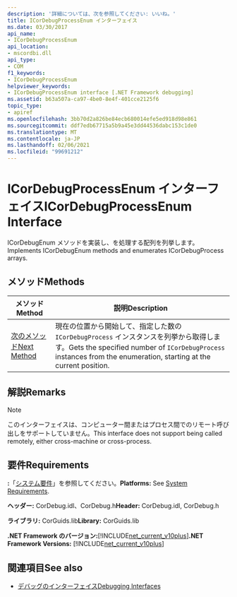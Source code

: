 ```yaml
---
description: '詳細については、次を参照してください: いいね。'
title: ICorDebugProcessEnum インターフェイス
ms.date: 03/30/2017
api_name:
- ICorDebugProcessEnum
api_location:
- mscordbi.dll
api_type:
- COM
f1_keywords:
- ICorDebugProcessEnum
helpviewer_keywords:
- ICorDebugProcessEnum interface [.NET Framework debugging]
ms.assetid: b63a507a-ca97-4be0-8e4f-401cce2125f6
topic_type:
- apiref
ms.openlocfilehash: 3bb70d2a826be84ecb680014efe5ed918d98e861
ms.sourcegitcommit: ddf7edb67715a5b9a45e3dd44536dabc153c1de0
ms.translationtype: MT
ms.contentlocale: ja-JP
ms.lasthandoff: 02/06/2021
ms.locfileid: "99691212"
---
```

# <a name="icordebugprocessenum-interface"></a><span data-ttu-id="5d825-103">ICorDebugProcessEnum インターフェイス</span><span class="sxs-lookup"><span data-stu-id="5d825-103">ICorDebugProcessEnum Interface</span></span>

<span data-ttu-id="5d825-104">ICorDebugEnum メソッドを実装し、を処理する配列を列挙します。</span><span class="sxs-lookup"><span data-stu-id="5d825-104">Implements ICorDebugEnum methods and enumerates ICorDebugProcess arrays.</span></span>  
  
## <a name="methods"></a><span data-ttu-id="5d825-105">メソッド</span><span class="sxs-lookup"><span data-stu-id="5d825-105">Methods</span></span>  
  
|<span data-ttu-id="5d825-106">メソッド</span><span class="sxs-lookup"><span data-stu-id="5d825-106">Method</span></span>|<span data-ttu-id="5d825-107">説明</span><span class="sxs-lookup"><span data-stu-id="5d825-107">Description</span></span>|  
|------------|-----------------|  
|[<span data-ttu-id="5d825-108">次のメソッド</span><span class="sxs-lookup"><span data-stu-id="5d825-108">Next Method</span></span>](icordebugprocessenum-next-method.md)|<span data-ttu-id="5d825-109">現在の位置から開始して、指定した数の `ICorDebugProcess` インスタンスを列挙から取得します。</span><span class="sxs-lookup"><span data-stu-id="5d825-109">Gets the specified number of `ICorDebugProcess` instances from the enumeration, starting at the current position.</span></span>|  
  
## <a name="remarks"></a><span data-ttu-id="5d825-110">解説</span><span class="sxs-lookup"><span data-stu-id="5d825-110">Remarks</span></span>  
  
> [!NOTE]
> <span data-ttu-id="5d825-111">このインターフェイスは、コンピューター間またはプロセス間でのリモート呼び出しをサポートしていません。</span><span class="sxs-lookup"><span data-stu-id="5d825-111">This interface does not support being called remotely, either cross-machine or cross-process.</span></span>  
  
## <a name="requirements"></a><span data-ttu-id="5d825-112">要件</span><span class="sxs-lookup"><span data-stu-id="5d825-112">Requirements</span></span>  

 <span data-ttu-id="5d825-113">**:**「[システム要件](../../get-started/system-requirements.md)」を参照してください。</span><span class="sxs-lookup"><span data-stu-id="5d825-113">**Platforms:** See [System Requirements](../../get-started/system-requirements.md).</span></span>  
  
 <span data-ttu-id="5d825-114">**ヘッダー:** CorDebug.idl、CorDebug.h</span><span class="sxs-lookup"><span data-stu-id="5d825-114">**Header:** CorDebug.idl, CorDebug.h</span></span>  
  
 <span data-ttu-id="5d825-115">**ライブラリ:** CorGuids.lib</span><span class="sxs-lookup"><span data-stu-id="5d825-115">**Library:** CorGuids.lib</span></span>  
  
 <span data-ttu-id="5d825-116">**.NET Framework のバージョン:**[!INCLUDE[net_current_v10plus](../../../../includes/net-current-v10plus-md.md)]</span><span class="sxs-lookup"><span data-stu-id="5d825-116">**.NET Framework Versions:** [!INCLUDE[net_current_v10plus](../../../../includes/net-current-v10plus-md.md)]</span></span>  
  
## <a name="see-also"></a><span data-ttu-id="5d825-117">関連項目</span><span class="sxs-lookup"><span data-stu-id="5d825-117">See also</span></span>

- [<span data-ttu-id="5d825-118">デバッグのインターフェイス</span><span class="sxs-lookup"><span data-stu-id="5d825-118">Debugging Interfaces</span></span>](debugging-interfaces.md)
